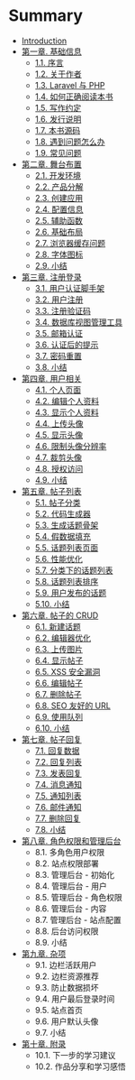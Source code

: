 # Summary

* [Introduction](README.md)
* [ 第一章. 基础信息](chapter1.md)
  * [1.1. 序言](chapter1/11-xu-yan.md)
  * [1.2. 关于作者](chapter1/12-guan-yu-zuo-zhe.md)
  * [1.3. Laravel 与 PHP](chapter1/13-laravel-yu-php.md)
  * [1.4. 如何正确阅读本书](chapter1/14-ru-he-zheng-que-yue-du-ben-shu.md)
  * [1.5. 写作约定](chapter1/15-xie-zuo-yue-ding.md)
  * [1.6. 发行说明](chapter1/16-fa-xing-shuo-ming.md)
  * [1.7. 本书源码](chapter1/17-ben-shu-yuan-ma.md)
  * [1.8. 遇到问题怎么办](chapter1/18-yu-dao-wen-ti-zen-yao-ban.md)
  * [1.9. 常见问题](chapter1/19-chang-jian-wen-ti.md)
* [第二章. 舞台布置](di-er-7ae0-wu-tai-bu-zhi.md)
  * [2.1. 开发环境](di-er-7ae0-wu-tai-bu-zhi/21-kai-fa-huan-jing.md)
  * [2.2. 产品分解](di-er-7ae0-wu-tai-bu-zhi/22-chan-pin-fen-jie.md)
  * [2.3. 创建应用](di-er-7ae0-wu-tai-bu-zhi/23-chuang-jian-ying-yong.md)
  * [2.4. 配置信息](di-er-7ae0-wu-tai-bu-zhi/24-pei-zhi-xin-xi.md)
  * [2.5. 辅助函数](di-er-7ae0-wu-tai-bu-zhi/25-fu-zhu-han-shu.md)
  * [2.6. 基础布局](di-er-7ae0-wu-tai-bu-zhi/26-ji-chu-bu-ju.md)
  * [2.7. 浏览器缓存问题](di-er-7ae0-wu-tai-bu-zhi/27-liu-lan-qi-huan-cun-wen-ti.md)
  * [2.8. 字体图标](di-er-7ae0-wu-tai-bu-zhi/28-zi-ti-tu-biao.md)
  * [2.9. 小结](di-er-7ae0-wu-tai-bu-zhi/29-xiao-jie.md)
* [第三章. 注册登录](di-san-7ae0-zhu-ce-deng-lu.md)
  * [3.1. 用户认证脚手架](di-san-7ae0-zhu-ce-deng-lu/31-yong-hu-ren-zheng-jiao-shou-jia.md)
  * [3.2. 用户注册](di-san-7ae0-zhu-ce-deng-lu/32-yong-hu-zhu-ce.md)
  * [3.3. 注册验证码](di-san-7ae0-zhu-ce-deng-lu/33-zhu-ce-yan-zheng-ma.md)
  * [3.4. 数据库视图管理工具](di-san-7ae0-zhu-ce-deng-lu/34-shu-ju-ku-shi-tu-guan-li-gong-ju.md)
  * [3.5. 邮箱认证](di-san-7ae0-zhu-ce-deng-lu/35-you-xiang-ren-zheng.md)
  * [3.6. 认证后的提示](di-san-7ae0-zhu-ce-deng-lu/36-ren-zheng-hou-de-ti-shi.md)
  * [3.7. 密码重置](di-san-7ae0-zhu-ce-deng-lu/37-mi-ma-zhong-zhi.md)
  * [3.8. 小结](di-san-7ae0-zhu-ce-deng-lu/38-xiao-jie.md)
* [第四章. 用户相关](di-si-7ae0-yong-hu-xiang-guan.md)
  * [4.1. 个人页面](di-si-7ae0-yong-hu-xiang-guan/41-ge-ren-ye-mian.md)
  * [4.2. 编辑个人资料](di-si-7ae0-yong-hu-xiang-guan/42-bian-ji-ge-ren-zi-liao.md)
  * [4.3. 显示个人资料](di-si-7ae0-yong-hu-xiang-guan/43-xian-shi-ge-ren-zi-liao.md)
  * [4.4. 上传头像](di-si-7ae0-yong-hu-xiang-guan/44-shang-chuan-tou-xiang.md)
  * [4.5. 显示头像](di-si-7ae0-yong-hu-xiang-guan/45-xian-shi-tou-xiang.md)
  * [4.6. 限制头像分辨率](di-si-7ae0-yong-hu-xiang-guan/46-xian-zhi-tou-xiang-fen-bian-lv.md)
  * [4.7. 裁剪头像](di-si-7ae0-yong-hu-xiang-guan/47-cai-jian-tou-xiang.md)
  * [4.8. 授权访问](di-si-7ae0-yong-hu-xiang-guan/48-shou-quan-fang-wen.md)
  * [4.9. 小结](di-si-7ae0-yong-hu-xiang-guan/49-xiao-jie.md)
* [第五章. 帖子列表](di-wu-7ae0-tie-zi-lie-biao.md)
  * [5.1. 帖子分类](di-wu-7ae0-tie-zi-lie-biao/51-tie-zi-fen-lei.md)
  * [5.2. 代码生成器](di-wu-7ae0-tie-zi-lie-biao/52-dai-ma-sheng-cheng-qi.md)
  * [5.3. 生成话题骨架](di-wu-7ae0-tie-zi-lie-biao/53-sheng-cheng-hua-ti-gu-jia.md)
  * [5.4. 假数据填充](di-wu-7ae0-tie-zi-lie-biao/54-jia-shu-ju-tian-chong.md)
  * [5.5. 话题列表页面](di-wu-7ae0-tie-zi-lie-biao/55-hua-ti-lie-biao-ye-mian.md)
  * [5.6. 性能优化](di-wu-7ae0-tie-zi-lie-biao/56-xing-neng-you-hua.md)
  * [5.7. 分类下的话题列表](di-wu-7ae0-tie-zi-lie-biao/57-fen-lei-xia-de-hua-ti-lie-biao.md)
  * [5.8. 话题列表排序](di-wu-7ae0-tie-zi-lie-biao/58-hua-ti-lie-biao-pai-xu.md)
  * [5.9. 用户发布的话题](di-wu-7ae0-tie-zi-lie-biao/59-yong-hu-fa-bu-de-hua-ti.md)
  * [5.10. 小结](di-wu-7ae0-tie-zi-lie-biao/510-xiao-jie.md)
* [第六章. 帖子的 CRUD](di-liu-7ae0-tie-zi-de-crud.md)
  * [6.1. 新建话题](di-liu-7ae0-tie-zi-de-crud/61-xin-jian-hua-ti.md)
  * [6.2. 编辑器优化](di-liu-7ae0-tie-zi-de-crud/62-bian-ji-qi-you-hua.md)
  * [6.3. 上传图片](di-liu-7ae0-tie-zi-de-crud/63-shang-chuan-tu-pian.md)
  * [6.4. 显示帖子](di-liu-7ae0-tie-zi-de-crud/64-xian-shi-tie-zi.md)
  * [6.5. XSS 安全漏洞](di-liu-7ae0-tie-zi-de-crud/65-xss-an-quan-lou-dong.md)
  * [6.6. 编辑帖子](di-liu-7ae0-tie-zi-de-crud/66-bian-ji-tie-zi.md)
  * [6.7. 删除帖子](di-liu-7ae0-tie-zi-de-crud/67-shan-chu-tie-zi.md)
  * [6.8. SEO 友好的 URL](di-liu-7ae0-tie-zi-de-crud/68-seo-you-hao-de-url.md)
  * [6.9. 使用队列](di-liu-7ae0-tie-zi-de-crud/69-shi-yong-dui-lie.md)
  * [6.10. 小结](di-liu-7ae0-tie-zi-de-crud/610-xiao-jie.md)
* [第七章. 帖子回复](di-qi-7ae0-tie-zi-hui-fu.md)
  * [7.1. 回复数据](di-qi-7ae0-tie-zi-hui-fu/71-hui-fu-shu-ju.md)
  * [7.2. 回复列表](di-qi-7ae0-tie-zi-hui-fu/72-hui-fu-lie-biao.md)
  * [7.3. 发表回复](di-qi-7ae0-tie-zi-hui-fu/73-fa-biao-hui-fu.md)
  * [7.4. 消息通知](di-qi-7ae0-tie-zi-hui-fu/74-xiao-xi-tong-zhi.md)
  * [7.5. 通知列表](di-qi-7ae0-tie-zi-hui-fu/75-tong-zhi-lie-biao.md)
  * [7.6. 邮件通知](di-qi-7ae0-tie-zi-hui-fu/76-you-jian-tong-zhi.md)
  * [7.7. 删除回复](di-qi-7ae0-tie-zi-hui-fu/77-shan-chu-hui-fu.md)
  * [7.8. 小结](di-qi-7ae0-tie-zi-hui-fu/78-xiao-jie.md)
* [第八章. 角色权限和管理后台](di-ba-7ae0-jiao-se-quan-xian-he-guan-li-hou-tai.md)
  * 8.1. 多角色用户权限
  * 8.2. 站点权限部署
  * 8.3. 管理后台 - 初始化
  * 8.4. 管理后台 - 用户
  * 8.5. 管理后台 - 角色权限
  * 8.6. 管理后台 - 内容
  * 8.7. 管理后台 - 站点配置
  * 8.8. 后台访问权限
  * 8.9. 小结
* [第九章. 杂项](di-jiu-7ae0-za-xiang.md)
  * 9.1. 边栏活跃用户
  * 9.2. 边栏资源推荐
  * 9.3. 防止数据损坏
  * 9.4. 用户最后登录时间
  * 9.5. 站点首页
  * 9.6. 用户默认头像
  * 9.7. 小结
* [第十章. 附录](di-shi-7ae0-fu-lu.md)
  * 10.1. 下一步的学习建议
  * 10.2. 作品分享和学习感悟


